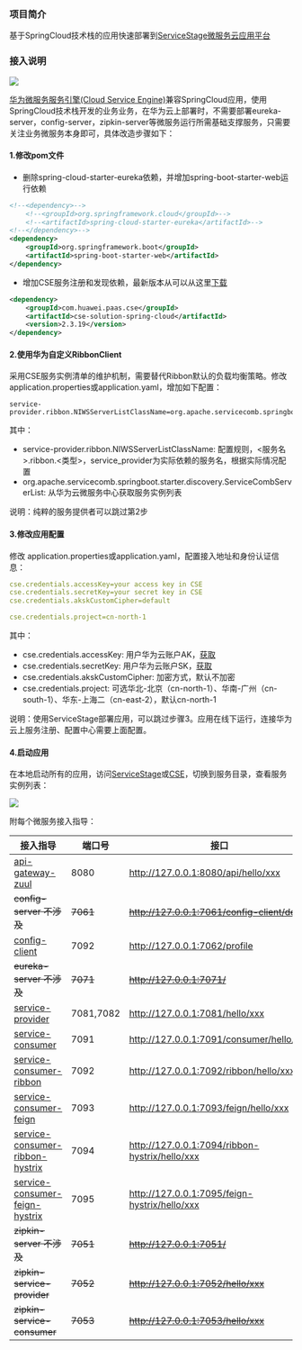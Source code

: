 ### 项目简介

基于SpringCloud技术栈的应用快速部署到[ServiceStage微服务云应用平台](https://servicestage.huaweicloud.com)

### 接入说明

![](https://github.com/cse-sample/springcloud-2-cse/blob/master/springcloud-2-cse-sample/images/design.png)

[华为微服务服务引擎(Cloud Service Engine)](https://www.huaweicloud.com/product/cse.html)兼容SpringCloud应用，使用SpringCloud技术栈开发的业务业务，在华为云上部署时，不需要部署eureka-server，config-server，zipkin-server等微服务运行所需基础支撑服务，只需要关注业务微服务本身即可，具体改造步骤如下：

#### 1.修改pom文件

- 删除spring-cloud-starter-eureka依赖，并增加spring-boot-starter-web运行依赖

```xml
<!--<dependency>-->
	<!--<groupId>org.springframework.cloud</groupId>-->
	<!--<artifactId>spring-cloud-starter-eureka</artifactId>-->
<!--</dependency>-->
<dependency>
	<groupId>org.springframework.boot</groupId>
	<artifactId>spring-boot-starter-web</artifactId>
</dependency>
```

- 增加CSE服务注册和发现依赖，最新版本从可以从这里[下载](https://console.huaweicloud.com/servicestage/?agencyId=df8004e6ccc14bb3b7935d5d6c6fa1c1&region=cn-north-1&locale=zh-cn#/cse/tools)

```xml
<dependency>
	<groupId>com.huawei.paas.cse</groupId>
	<artifactId>cse-solution-spring-cloud</artifactId>
	<version>2.3.19</version>
</dependency>
```

#### 2.使用华为自定义RibbonClient
采用CSE服务实例清单的维护机制，需要替代Ribbon默认的负载均衡策略。修改 application.properties或application.yaml，增加如下配置：

```
service-provider.ribbon.NIWSServerListClassName=org.apache.servicecomb.springboot.starter.discovery.ServiceCombServerList
```
其中：

* service-provider.ribbon.NIWSServerListClassName: 配置规则，<服务名>.ribbon.<类型>，service_provider为实际依赖的服务名，根据实际情况配置
* org.apache.servicecomb.springboot.starter.discovery.ServiceCombServerList: 从华为云微服务中心获取服务实例列表

说明：纯粹的服务提供者可以跳过第2步

#### 3.修改应用配置
修改 application.properties或application.yaml，配置接入地址和身份认证信息：

```yaml
cse.credentials.accessKey=your access key in CSE
cse.credentials.secretKey=your secret key in CSE
cse.credentials.akskCustomCipher=default

cse.credentials.project=cn-north-1
```
其中：

* cse.credentials.accessKey: 用户华为云账户AK，[获取](https://support.huaweicloud.com/api-iam/zh-cn_topic_0057845589.html)
* cse.credentials.secretKey: 用户华为云账户SK，[获取](https://support.huaweicloud.com/api-iam/zh-cn_topic_0057845589.html)
* cse.credentials.akskCustomCipher: 加密方式，默认不加密
* cse.credentials.project: 可选华北-北京（cn-north-1）、华南-广州（cn-south-1）、华东-上海二（cn-east-2），默认cn-north-1

说明：使用ServiceStage部署应用，可以跳过步骤3。应用在线下运行，连接华为云上服务注册、配置中心需要上面配置。

#### 4.启动应用

在本地启动所有的应用，访问[ServiceStage](https://console.huaweicloud.com/servicestage/?region=cn-north-1#/cse/services/tab/services)或[CSE](https://console.huaweicloud.com/cse/?region=cn-north-1#/cse/services/tab/services)，切换到服务目录，查看服务实例列表：

![](https://github.com/cse-sample/springcloud-2-cse/blob/master/springcloud-2-cse-sample/images/service_discovery.png)


附每个微服务接入指导：

| 接入指导                           | 端口号     | 接口                                      |
| ---------------------------------  | --------- | ----------------------------------------  |
| [api-gateway-zuul](./api-gateway-zuul)  | 8080      | http://127.0.0.1:8080/api/hello/xxx           |
| ~~config-server 不涉及~~                     | ~~7061~~      | ~~http://127.0.0.1:7061/config-client/dev~~   |
| [config-client](./config-client)        | 7092      | http://127.0.0.1:7062/profile             |
| ~~eureka-server 不涉及~~                     | ~~7071~~      | ~~http://127.0.0.1:7071/~~                    |
| [service-provider](./service-provider)   | 7081,7082 | http://127.0.0.1:7081/hello/xxx           |
| [service-consumer](./service-consumer)   | 7091      | http://127.0.0.1:7091/consumer/hello/xxx  |
| [service-consumer-ribbon](./service-consumer-ribbon)  | 7092      | http://127.0.0.1:7092/ribbon/hello/xxx    |
| [service-consumer-feign](./service-consumer-feign)    | 7093      | http://127.0.0.1:7093/feign/hello/xxx          |
| [service-consumer-ribbon-hystrix](./service-consumer-ribbon-hystrix)  | 7094      | http://127.0.0.1:7094/ribbon-hystrix/hello/xxx |
| [service-consumer-feign-hystrix](./service-consumer-feign-hystrix)    | 7095      | http://127.0.0.1:7095/feign-hystrix/hello/xxx  |
| ~~zipkin-server 不涉及~~                                   | ~~7051~~      | ~~http://127.0.0.1:7051/~~           |
| ~~zipkin-service-provider~~  | ~~7052~~      | ~~http://127.0.0.1:7052/hello/xxx~~  |
| ~~zipkin-service-consumer~~  | ~~7053~~      | ~~http://127.0.0.1:7053/hello/xxx~~  |
